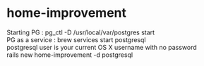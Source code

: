 # home-improvement

Starting PG : pg_ctl -D /usr/local/var/postgres start  
PG as a service : brew services start postgresql   
postgresql user is your current OS X username with no password  
rails new home-improvement -d postgresql  
